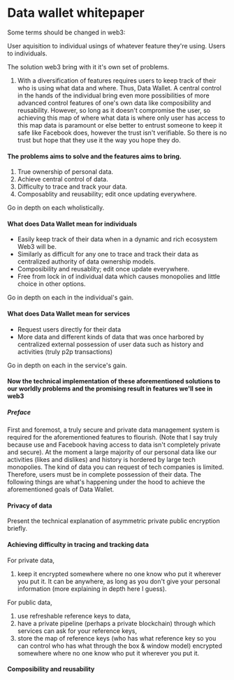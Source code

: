 # Data wallet whitepaper

Some terms should be changed in web3:

User aquisition to individual usings of whatever feature they're using.
Users to individuals.

The solution web3 bring with it it's own set of problems. 
1. With a diversification of features requires users to keep track of their who is using what data and where. Thus, Data Wallet. A central control in the hands of the individual bring even more possibilities of more advanced control features of one's own data like composibility and reusability. However, so long as it doesn't compromise the user, so achieving this map of where what data is where only user has access to this map data is paramount or else better to entrust someone to keep it safe like Facebook does, however the trust isn't verifiable. So there is no trust but hope that they use it the way you hope they do.

#### The problems aims to solve and the features aims to bring.

1. True ownership of personal data.
2. Achieve central control of data.
3. Difficulty to trace and track your data.
4. Composablity and reusability; edit once updating everywhere.

Go in depth on each wholistically.

#### What does Data Wallet mean for individuals

- Easily keep track of their data when in a dynamic and rich ecosystem Web3 will be.
- Similarly as difficult for any one to trace and track their data as centralized authority of data ownership models.
- Composibility and reusablity; edit once update everywhere.
- Free from lock in of individual data which causes monopolies and little choice in other options.

Go in depth on each in the individual's gain.

#### What does Data Wallet mean for services

- Request users directly for their data
- More data and different kinds of data that was once harbored by centralized external possession of user data such as history and activities (truly p2p transactions)

Go in depth on each in the service's gain.

#### Now the technical implementation of these aforementioned solutions to our worldly problems and the promising result in features we'll see in web3

##### Preface

First and foremost, a truly secure and private data management system is required for the aforementioned features to flourish. (Note that I say truly because use and Facebook having access to data isn't completely private and secure). At the moment a large majority of our personal data like our activities (likes and dislikes) and history is hordered by large tech monopolies.
The kind of data you can request of tech companies is limited. Therefore, users must be in complete possession of their data.
The following things are what's happening under the hood to achieve the aforementioned goals of Data Wallet.

#### Privacy of data

Present the technical explanation of asymmetric private public encryption briefly.

#### Achieving difficulty in tracing and tracking data

For private data,
1. keep it encrypted somewhere where no one know who put it wherever you put it. It can be anywhere, as long as you don't give your personal information (more explaining in depth here I guess).

For public data, 
1. use refreshable reference keys to data, 
2. have a private pipeline (perhaps a private blockchain) through which services can ask for your reference keys, 
3. store the map of reference keys (who has what reference key so you can control who has what through the box & window model) encrypted somewhere where no one know who put it wherever you put it.

#### Composibility and reusability